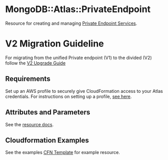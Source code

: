 # MongoDB::Atlas::PrivateEndpoint

Resource for creating and managing [Private Endpoint Services](https://www.mongodb.com/docs/atlas/reference/api-resources-spec/#tag/Private-Endpoint-Services).

# V2 Migration Guideline

For migrating from the unified Private endpoint (V1) to the divided (V2) follow the [V2 Upgrade Guide](docs/V2-UpgradeGuide.md)

## Requirements

Set up an AWS profile to securely give CloudFormation access to your Atlas credentials.
For instructions on setting up a profile, [see here](/README.md#mongodb-atlas-api-keys-credential-management).

## Attributes and Parameters

See the [resource docs](docs/README.md).

## Cloudformation Examples

See the examples [CFN Template](/examples/private-endpoint/privateEndpoint.json) for example resource.

